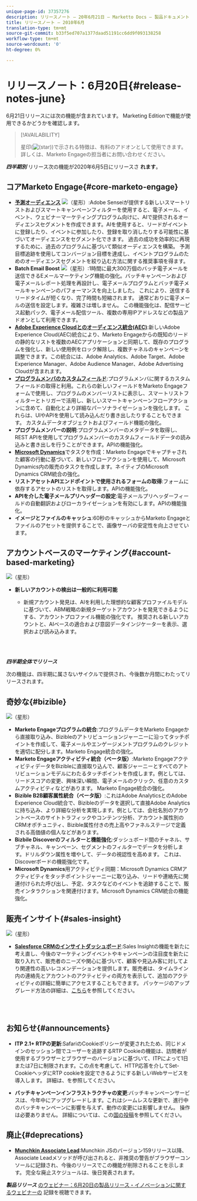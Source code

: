 ```yaml
---
unique-page-id: 37357276
description: リリースノート — 20年6月21日 — Marketto Docs — 製品ドキュメント
title: リリースノート — 2010年6月
translation-type: tm+mt
source-git-commit: b33f5ed707a1377daad51191cc6dd9f093138258
workflow-type: tm+mt
source-wordcount: '0'
ht-degree: 0%

---
```



# リリースノート：6月20日{#release-notes-june}

6月21日リリースには次の機能が含まれています。 Marketing Editionで機能が使用できるかどうかを確認します。

>[!AVAILABILITY]
>
>星印(![(star)](assets/star-yellow.svg))で示される特徴は、有料のアドオンとして使用できます。 詳しくは、Marketo Engageの担当者にお問い合わせください。

**_四半期別_** リリース次の機能が2020年6月5日にリリースさ **れます**。

## コアMarketo Engage{#core-marketo-engage}

* **[予測オーディエンス](https://experienceleague.adobe.com/docs/marketo/sky/predictive-audiences/getting-started-with-predictive-audiences.html?lang=en#predictive-audiences)** ![（星形）](assets/star-yellow.svg):Adobe Senseiが提供する新しいスマートリストおよびスマートキャンペーンフィルターを使用すると、電子メール、イベント、ウェビナーマーケティングプログラム向けに、AIで提供されるオーディエンスセグメントを作成できます。AIを使用すると、リードがイベントに登録したり、イベントに参加したり、登録を取り消したりする可能性に基づいてオーディエンスをセグメント化できます。 過去の成功を効率的に再現するために、過去のプログラムに基づいて類似オーディエンスを構築。 予測目標追跡を使用してコンバージョン目標を達成し、イベントプログラムのためのオーディエンスセグメントを絞り込む方法に関する推奨事項を得ます。
* **Batch Email Boost** ![（星形）](assets/star-yellow.svg):1時間に最大300万個のバッチ電子メールを送信できるEメールマーケティング機能の強化。バッチキャンペーンおよび電子メールレポート処理を再設計し、電子メールプログラムとバッチ電子メールキャンペーンのパフォーマンスを向上しました。 これにより、送信するリードタイムが短くなり、完了時間も短縮されます。 通常どおりに電子メールの送信を設定します。複雑さは増しません。 この機能強化は、配信サービス起動パック、電子メール配信ツール、複数の専用IPアドレスなどの製品アドオンとして利用できます。
* **[Adobe Experience Cloudとのオーディエンス統合(AEC)](/help/marketo/product-docs/core-marketo-concepts/smart-lists-and-static-lists/static-lists/send-a-list-to-adobe-experience-cloud.md)**:新しいAdobe Experience Cloud(AEC)統合により、Marketo Engageからの既知のリードの静的なリストを複数のAECアプリケーションと同期して、既存のプログラムを強化し、新しい使用例をロック解除し、複数チャネルのキャンペーンを調整できます。この統合には、Adobe Analytics、Adobe Target、Adobe Experience Manager、Adobe Audience Manager、Adobe Advertising Cloudが含まれます。
* **[プログラムメンバのカスタムフィールド](/help/marketo/product-docs/core-marketo-concepts/programs/working-with-programs/program-member-custom-fields.md)**:プログラムメンバに関するカスタムフィールドの取得と利用。これらの新しいフィールドをMarketo Engageフォームで使用し、プログラムのメンバーリストに表示し、スマートリストフィルターとトリガーで活用し、新しいスマートキャンペーンフローアクションに含めて、自動化とより詳細なパーソナライゼーションを強化します。 これらは、UIやAPIを使用して読み込んだり書き出したりすることもできます。 カスタムデータオブジェクトおよびフィールド機能の強化。
* **プログラムメンバーの説明**:プログラムメンバーのメタデータを取得し、REST APIを使用してプログラムメンバーのカスタムフィールドデータの読み込みと書き出しを行うことができます。APIの機能強化。
* **[Microsoft Dynamics](/help/marketo/product-docs/core-marketo-concepts/smart-campaigns/microsoft-dynamics-flow-actions/create-task-in-microsoft.md)**&#x200B;でタスクを作成：Marketo Engageでキャプチャされた顧客の行動に基づいて、新しいフローアクションを使用して、Microsoft Dynamics内の販売のタスクを作成します。ネイティブのMicrosoft Dynamics CRM統合の強化。
* **リストアセットAPIエンドポイントで使用されるフォームの取得**:フォームに依存するアセットのリストを取得します。APIの機能強化。
* **APIを介した電子メールプリヘッダーの設定**:電子メールプリヘッダーフィールドの自動翻訳およびローカライゼーションを有効にします。APIの機能強化。
* **イメージとファイルのキャッシュ**:60秒のキャッシュからMarketo Engageとファイルのアセットを提供することで、画像サーバの安定性を向上させています。

## アカウントベースのマーケティング{#account-based-marketing}

![（星形）](assets/star-yellow.svg)

* **新しいアカウントの検出は一般的に利用可能**

   * 新規アカウント発見は、AIを利用した理想的な顧客プロファイルモデルに基づいて、ABM戦略の新規ターゲットアカウントを発見できるようにする、アカウントプロファイル機能の強化です。 推奨される新しいアカウントと、AIベースの適合および意図データインジケーターを表示、選択および読み込みます。

<br> 

**_四半期全体でリリース_**

次の機能は、四半期に属さないサイクルで提供され、今後数か月間にわたってリリースされます。

## 奇妙な{#bizible}

![（星形）](assets/star-yellow.svg)

* **Marketo Engageプログラムの統合**:プログラムデータをMarketo Engageから直接取り込み、Bizibleのアトリビューションジャーニーに沿ってタッチポイントを作成して、電子メールやエンゲージメントプログラムのクレジットを適切に配分します。Marketo Engage統合の強化。
* **Marketo Engageアクティビティ統合（ベータ版）**:Marketo EngageアクティビティデータをBizibleに直接取り込んで、顧客ジャーニーとすべてのアトリビューションモデルにわたるタッチポイントを作成します。例としては、リードスコアの変更、興味深い瞬間、電子メールのクリック、任意のカスタムアクティビティなどがあります。 Marketo Engage統合の強化。
* **Bizible B2B顧客属性統合（ベータ版）**:これはAdobe AnalyticsとのAdobe Experience Cloud統合で、Bizibleのデータを選択して直接Adobe Analyticsに持ち込み、より詳細な分析を実現します。例としては、会社名別のアカウントベースのサイトトラフィックやコンテンツ分析、アカウント属性別のCRMオポチュニティ、Bizible属性付きの売上高やファネルステージで定義される高価値の個人などがあります。
* **Bizbile Discoverのフィルターと機能強化**:ダッシュボード間のチャネル、サブチャネル、キャンペーン、セグメントのフィルターでデータを分析します。ドリルダウン属性を増やして、データの視認性を高めます。 これは、Discoverボードの機能強化です。
* **Microsoft Dynamics**&#x200B;用アクティビティ同期：Microsoft Dynamics CRMアクティビティをタッチポイントジャーニーに取り込み、リードや連絡先に関連付けられた呼び出し、予定、タスクなどのイベントを追跡することで、販売インタラクションを関連付けます。Microsoft Dynamics CRM統合の機能強化。

## 販売インサイト{#sales-insight}

![（星形）](assets/star-yellow.svg)

* **[Salesforce CRMのインサイトダッシュボード](/help/marketo/product-docs/marketo-sales-insight/msi-for-salesforce/features/insights-dashboard-feature-overview.md)**:Sales Insightの機能を新たに考え直し、今後のマーケティングイベントやキャンペーンの注目度を新たに取り入れて、販売者のニーズや関心に基づいて、顧客や見込み客に対してより関連性の高いレコメンデーションを提供します。販売者は、タイムライン内の連絡先とアカウントのアクティビティの両方を表示して、追加のアクティビティの詳細に簡単にアクセスすることもできます。 パッケージのアップグレード方法の詳細は、[こちら](/help/marketo/product-docs/marketo-sales-insight/msi-for-salesforce/features/configuration-for-existing-customers.md)を参照してください。

<br> 

## お知らせ{#announcements}

* **ITP 2.1+ RTPの更新**:SafariのCookieポリシーが変更されたため、同じドメインのセッション間でユーザーを追跡するRTP Cookieの機能は、訪問者が使用するブラウザーとブラウザーのバージョンに基づいて、ITPによって1日または7日に制限されます。この点を考慮して、HTTP応答を介してSet-CookieヘッダにRTP cookieを設定できるようにする新しいWebサービスを導入します。 詳細は、[](https://nation.marketo.com/t5/Knowledgebase/Browser-Cookie-Updates-How-Marketo-RTP-Is-Affected/ta-p/299603)を参照してください。

* **バッチキャンペーンインフラストラクチャの変更**:バッチキャンペーンサービスは、今年中にアップグレードします。これはシームレスな更新で、進行中のバッチキャンペーンに影響を与えず、動作の変更には影響しません。 操作は必要ありません。 詳細については、この[国の投稿](https://nation.marketo.com/t5/Product-Documents/Batch-Campaign-Processing-Infrastructure-Update/ta-p/301374)を参照してください。

## 廃止{#deprecations}

* **[Munchkin Associate Lead](https://developers.marketo.com/blog/deprecation-of-munchkin-associate-lead-method/)**:Munchkin JSのバージョン159リリース以降、Associate Leadメソッドが呼び出されると、非推奨の警告がブラウザーコンソールに記録され、今後のリリースでこの機能が削除されることを示します。 完全な廃止スケジュールは、後日発表されます。

**_製品リリース_** [のウェビナー：6月20日の製品リリース・イノベーションに関するウェビナーの](https://engage.marketo.com/June-Release-2020-On-Demand.html) 記録を視聴できます。
